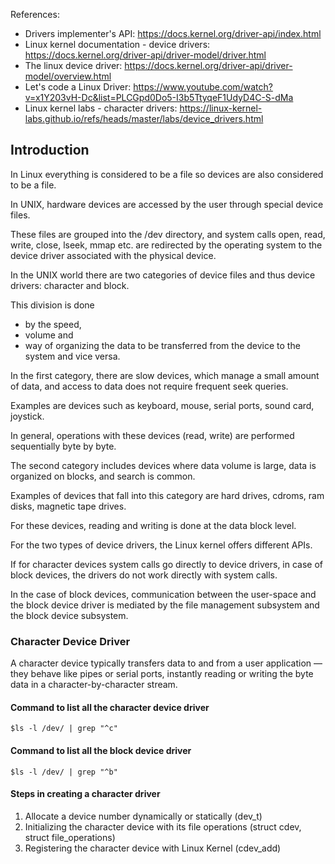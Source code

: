 References:
 - Drivers implementer's API: https://docs.kernel.org/driver-api/index.html
 - Linux kernel documentation - device drivers: https://docs.kernel.org/driver-api/driver-model/driver.html
 - The linux device driver: https://docs.kernel.org/driver-api/driver-model/overview.html
 - Let's code a Linux Driver: https://www.youtube.com/watch?v=x1Y203vH-Dc&list=PLCGpd0Do5-I3b5TtyqeF1UdyD4C-S-dMa
 - Linux kernel labs - character drivers: https://linux-kernel-labs.github.io/refs/heads/master/labs/device_drivers.html


## Introduction

In Linux everything is considered to be a file so devices are also considered to be a file.

In UNIX, hardware devices are accessed by the user through special device files.

These files are grouped into the /dev directory, and system calls open, read, write, close, lseek, mmap etc. are redirected by the operating system to the device driver associated with the physical device.

In the UNIX world there are two categories of device files and thus device drivers: character and block.

This division is done 
 - by the speed, 
 - volume and 
 - way of organizing the data to be transferred from the device to the system and vice versa.

In the first category, there are slow devices, which manage a small amount of data, and access to data does not require frequent seek queries.

Examples are devices such as keyboard, mouse, serial ports, sound card, joystick. 

In general, operations with these devices (read, write) are performed sequentially byte by byte.

The second category includes devices where data volume is large, data is organized on blocks, and search is common. 

Examples of devices that fall into this category are hard drives, cdroms, ram disks, magnetic tape drives.

For these devices, reading and writing is done at the data block level.

For the two types of device drivers, the Linux kernel offers different APIs.

If for character devices system calls go directly to device drivers, in case of block devices, the drivers do not work directly with system calls. 

In the case of block devices, communication between the user-space and the block device driver is mediated by the file management subsystem and the block device subsystem. 


### Character Device Driver

A character device typically transfers data to and from a user application — they behave like pipes or serial ports, instantly reading or writing the byte data in a character-by-character stream.

#### Command to list all the character device driver
```
$ls -l /dev/ | grep "^c"
```

#### Command to list all the block device driver

```
$ls -l /dev/ | grep "^b"
```

#### Steps in creating a character driver

1. Allocate a device number dynamically or statically (dev_t)
2. Initializing the character device with its file operations (struct cdev, struct file_operations)
3. Registering the character device with Linux Kernel (cdev_add)
